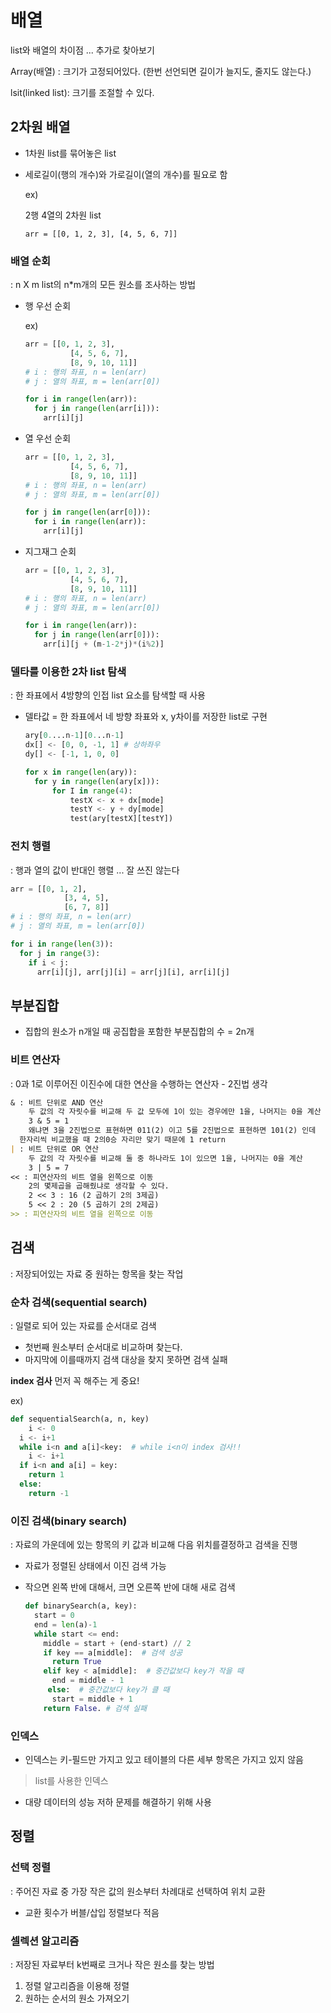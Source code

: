 # 배열

list와 배열의 차이점 ... 추가로 찾아보기

Array(배열) : 크기가 고정되어있다. (한번 선언되면 길이가 늘지도, 줄지도 않는다.)

lsit(linked list): 크기를 조절할 수 있다.



 ## 2차원 배열

- 1차원 list를 묶어놓은 list

- 세로길이(행의 개수)와 가로길이(열의 개수)를 필요로 함

  ex)

  2행 4열의 2차원 list

  `arr = [[0, 1, 2, 3], [4, 5, 6, 7]]`



### 배열 순회

: n X m list의 n*m개의 모든 원소를 조사하는 방법

- 행 우선 순회

  ex)

  ```python
  arr = [[0, 1, 2, 3],
  			[4, 5, 6, 7],
  			[8, 9, 10, 11]]
  # i : 행의 좌표, n = len(arr)
  # j : 열의 좌표, m = len(arr[0])
  
  for i in range(len(arr)):
    for j in range(len(arr[i])):
      arr[i][j]
  ```

  

- 열 우선 순회

  ```python
  arr = [[0, 1, 2, 3],
  			[4, 5, 6, 7],
  			[8, 9, 10, 11]]
  # i : 행의 좌표, n = len(arr)
  # j : 열의 좌표, m = len(arr[0])
  
  for j in range(len(arr[0])):
    for i in range(len(arr)):
      arr[i][j]
  ```

  

- 지그재그 순회

  ```python
  arr = [[0, 1, 2, 3],
  			[4, 5, 6, 7],
  			[8, 9, 10, 11]]
  # i : 행의 좌표, n = len(arr)
  # j : 열의 좌표, m = len(arr[0])
  
  for i in range(len(arr)):
    for j in range(len(arr[0])):
      arr[i][j + (m-1-2*j)*(i%2)]
  ```

  

### 델타를 이용한 2차 list 탐색

: 한 좌표에서 4방향의 인접 list 요소를 탐색할 때 사용

- 델타값 = 한 좌표에서 네 방향 좌표와 x, y차이를 저장한 list로 구현

  ```python
  ary[0....n-1][0...n-1]
  dx[] <- [0, 0, -1, 1] # 상하좌우
  dy[] <- [-1, 1, 0, 0]
  
  for x in range(len(ary)):
  	for y in range(len(ary[x])):
  		for I in range(4):
  			testX <- x + dx[mode]
  			testY <- y + dy[mode]
  			test(ary[testX][testY])
  
  ```

  

### 전치 행렬

: 행과 열의 값이 반대인 행렬 ... 잘 쓰진 않는다

```python
arr = [[0, 1, 2],
			[3, 4, 5],
			[6, 7, 8]]
# i : 행의 좌표, n = len(arr)
# j : 열의 좌표, m = len(arr[0])

for i in range(len(3)):
  for j in range(3):
    if i < j:
      arr[i][j], arr[j][i] = arr[j][i], arr[i][j]
```



## 부분집합

- 집합의 원소가 n개일 때 공집합을 포함한 부분집합의 수 = 2n개



### 비트 연산자

: 0과 1로 이루어진 이진수에 대한 연산을 수행하는 연산자 - 2진법 생각

```markdown
& : 비트 단위로 AND 연산
	두 값의 각 자릿수를 비교해 두 값 모두에 1이 있는 경우에만 1을, 나머지는 0을 계산
	3 & 5 = 1
	왜냐면 3을 2진법으로 표현하면 011(2) 이고 5를 2진법으로 표현하면 101(2) 인데
  한자리씩 비교했을 때 2의0승 자리만 맞기 때문에 1 return
| : 비트 단위로 OR 연산
	두 값의 각 자릿수를 비교해 둘 중 하나라도 1이 있으면 1을, 나머지는 0을 계산
	3 | 5 = 7
<< : 피연산자의 비트 열을 왼쪽으로 이동
	2의 몇제곱을 곱해줬냐로 생각할 수 있다.
	2 << 3 : 16 (2 곱하기 2의 3제곱)
	5 << 2 : 20 (5 곱하기 2의 2제곱)
>> : 피연산자의 비트 열을 왼쪽으로 이동
```



## 검색

: 저장되어있는 자료 중 원하는 항목을 찾는 작업



### 순차 검색(sequential search)

: 일렬로 되어 있는 자료를 순서대로 검색

- 첫번째 원소부터 순서대로 비교하며 찾는다.
- 마지막에 이를때까지 검색 대상을 찾지 못하면 검색 실패

**index 검사** 먼저 꼭 해주는 게 중요!

ex)

```python
def sequentialSearch(a, n, key)
	i <- 0
  i <- i+1
  while i<n and a[i]<key:  # while i<n이 index 검사!!
    i <- i+1
  if i<n and a[i] = key:
    return 1
  else:
    return -1
```



### 이진 검색(binary search)

: 자료의 가운데에 있는 항목의 키 값과 비교해 다음 위치를결정하고 검색을 진행

- 자료가 정렬된 상태에서 이진 검색 가능

- 작으면 왼쪽 반에 대해서, 크면 오른쪽 반에 대해 새로 검색

  ```python
  def binarySearch(a, key):
    start = 0
    end = len(a)-1
    while start <= end:
      middle = start + (end-start) // 2
      if key == a[middle]:  # 검색 성공
        return True
      elif key < a[middle]:  # 중간값보다 key가 작을 때
        end = middle - 1
       else:  # 중간값보다 key가 클 때
        start = middle + 1
      return False. # 검색 실패
  ```

  

### 인덱스

- 인덱스는 키-필드만 가지고 있고 테이블의 다른 세부 항목은 가지고 있지 않음



> list를 사용한 인덱스

- 대량 데이터의 성능 저하 문제를 해결하기 위해 사용



## 정렬

### 선택 정렬

: 주어진 자료 중 가장 작은 값의 원소부터 차례대로 선택하여 위치 교환

- 교환 횟수가 버블/삽입 정렬보다 적음



### 셀렉션 알고리즘

: 저장된 자료부터 k번째로 크거나 작은 원소를 찾는 방법

1. 정렬 알고리즘을 이용해 정렬
2. 원하는 순서의 원소 가져오기



